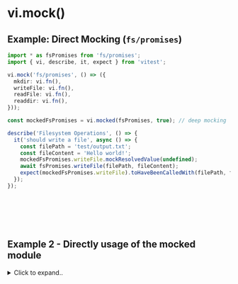 

# vi.mock()


## Example: Direct Mocking (`fs/promises`)

```typescript
import * as fsPromises from 'fs/promises';
import { vi, describe, it, expect } from 'vitest';

vi.mock('fs/promises', () => ({
  mkdir: vi.fn(),
  writeFile: vi.fn(),
  readFile: vi.fn(),
  readdir: vi.fn(),
}));

const mockedFsPromises = vi.mocked(fsPromises, true); // deep mocking

describe('Filesystem Operations', () => {
  it('should write a file', async () => {
    const filePath = 'test/output.txt';
    const fileContent = 'Hello world!';
    mockedFsPromises.writeFile.mockResolvedValue(undefined);
    await fsPromises.writeFile(filePath, fileContent);
    expect(mockedFsPromises.writeFile).toHaveBeenCalledWith(filePath, fileContent);
  });
});
```






<br><br>
<br><br>

## Example 2 - Directly usage of the mocked module

<details><summary>Click to expand..</summary>

<br><br>

```typescript
import { describe, it, expect, vi, beforeEach } from 'vitest'
import { userService } from '../src/userService.js'

// VITEST MOCK: Mit expliziter Factory-Funktion
vi.mock('axios', () => ({
  default: {
    get: vi.fn(),
    post: vi.fn(),
    delete: vi.fn()
  }
}))

// Import des gemockten axios NACH dem vi.mock
const axios = await import('axios')

describe('UserService - Vitest Mock (Factory Variante)', () => {
  beforeEach(() => {
    // Reset aller Mocks vor jedem Test
    vi.clearAllMocks()
  })

  it.only('sollte einen Benutzer abrufen und Aufruf prüfbar machen', async () => {
    // ✅ Setup des Mock-Rückgabewerts
    const mockUserData = { id: 1, name: 'Vitest User', email: 'vitest@test.com' }
    axios.default.get.mockResolvedValue({ data: mockUserData })
    
    const user = await userService.getUser(1)
    
    // ✅ Daten-Assertion
    expect(user).toEqual(mockUserData)
    
    // ✅ Mock-Aufruf-Assertions (DAS FUNKTIONIERT!)
    expect(axios.default.get).toHaveBeenCalledTimes(1)
    expect(axios.default.get).toHaveBeenCalledWith('https://api.example.com/users/1')
  })
})

```




## 🤔 Rationale

Mocking modules is essential for isolated unit tests.

* The **modular mock structure** is the **preferred approach**, as it centralizes mock logic, keeps test files clean, maximizes reusability, and avoids common issues like unbound method errors and hoisting problems.
* The **SECONDARY APPROACH (Full with `mockObject`)** is a strong alternative if modular mocking is impractical. It covers the entire module API and ensures type safety.
* The **COMPLEMENTARY APPROACH (Partial)** is useful when only a few specific functions of a large module need mocking, but requires more manual effort and is less type-safe.
* Avoiding `importMock()` inside `vi.mock()` prevents recursion issues and ensures mocks initialize correctly.

## 🧠 Recap

| Action                                | Context             | Status                                |
| ------------------------------------- | ------------------- | ------------------------------------- |
| ❌ `importMock()`                      | Inside `vi.mock()`  | ❌ Never (Infinite Recursion)          |
| ✅ Use modular mock factory wrapper    | Anywhere            | ⭐ **Preferred for complex scenarios** |
| ✅ `importOriginal()` + `mockObject()` | Inside `vi.mock()`  | ✅ Secondary for full mocking          |
| ✅ `importActual()` + manual mocks     | Inside `vi.mock()`  | ✅ Complementary for partial mocking   |
| ✅ `importMock()`                      | Outside `vi.mock()` | ✅ Safe (for already mocked modules)   |

Mock smart. Mock safe.
